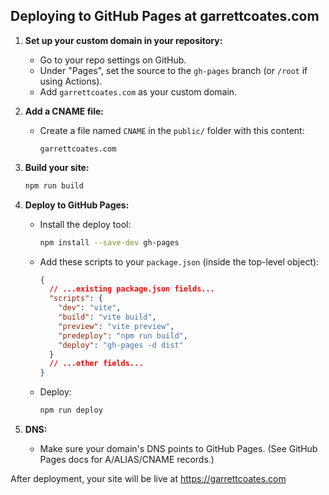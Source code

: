 ## Deploying to GitHub Pages at garrettcoates.com

1. **Set up your custom domain in your repository:**
   - Go to your repo settings on GitHub.
   - Under "Pages", set the source to the `gh-pages` branch (or `/root` if using Actions).
   - Add `garrettcoates.com` as your custom domain.

2. **Add a CNAME file:**
   - Create a file named `CNAME` in the `public/` folder with this content:
     ```
     garrettcoates.com
     ```

3. **Build your site:**
   ```sh
   npm run build
   ```

4. **Deploy to GitHub Pages:**
   - Install the deploy tool:
     ```sh
     npm install --save-dev gh-pages
     ```
   - Add these scripts to your `package.json` (inside the top-level object):
     ```json
     {
       // ...existing package.json fields...
       "scripts": {
         "dev": "vite",
         "build": "vite build",
         "preview": "vite preview",
         "predeploy": "npm run build",
         "deploy": "gh-pages -d dist"
       }
       // ...other fields...
     }
     ```
   - Deploy:
     ```sh
     npm run deploy
     ```

5. **DNS:**
   - Make sure your domain's DNS points to GitHub Pages. (See GitHub Pages docs for A/ALIAS/CNAME records.)

After deployment, your site will be live at https://garrettcoates.com

